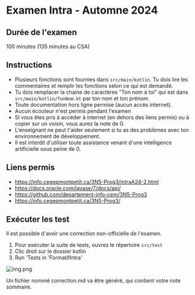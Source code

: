 # Examen Intra - Automne 2024

## Durée de l'examen

100 minutes (135 minutes au CSA)

## Instructions

- Plusieurs fonctions sont fournies dans `src/main/kotlin`. Tu dois lire les commentaires et remplir les fonctions selon ce qui est demandé.
- Tu dois remplacer la chaine de caractères "Ton nom à toi" qui est dans `src/main/kotlin/TonNom.kt` par ton nom et ton prénom.
- Toute documentation hors ligne permise (aucun accès internet).
- Aucun écouteur n'est permis pendant l'examen
- Si vous êtes pris à accéder à internet (en dehors des liens permis) ou à copier sur un voisin, vous aurez la note de 0.
- L'enseignant ne peut t'aider seulement si tu as des problèmes avec ton environnement de développement.
- Il est interdit d'utiliser toute assistance venant d'une intelligence artificielle sous peine de 0.

## Liens permis

- https://info.cegepmontpetit.ca/3N5-Prog3/intraA24-2.html
- https://docs.oracle.com/javase/7/docs/api/
- https://github.com/departement-info-cem/3N5-Prog3
- https://info.cegepmontpetit.ca/3N5-Prog3/

## Exécuter les test

Il est possible d'avoir  une correction non-officielle de l'examen.

1. Pour exécuter la suite de tests, ouvrez le répertoire `src/test`
2. Clic droit sur le dossier kotlin
3. Run 'Tests in 'FormatifIntra'

![img.png](images/img.png)

Un fichier nommé correction.md va être généré, qui contient votre note sommaire.
